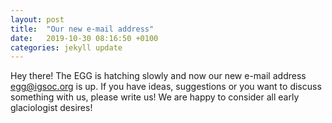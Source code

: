 ```yaml
---
layout: post
title:  "Our new e-mail address"
date:   2019-10-30 08:16:50 +0100
categories: jekyll update
---
```

Hey there! The EGG is hatching slowly and now our new e-mail address [ egg@igsoc.org](mailto:egg@igsoc.org) is up. If you have ideas, suggestions or you want to discuss something with us, please write us! We are happy to consider all early glaciologist desires!